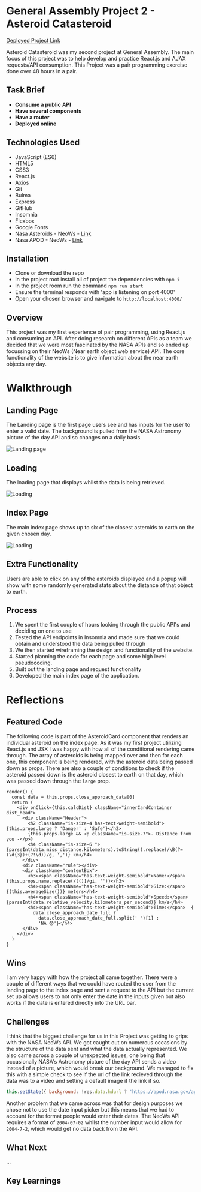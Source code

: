 # General Assembly Project 2 - Asteroid Catasteroid

[Deployed Project Link](https://j-asteroid-catasteroid.herokuapp.com/)

Asteroid Catasteroid was my second project at General Assembly. The main focus of this project was to help develop and practice React.js and AJAX requests/API consumption. This Project was a pair programming exercise done over 48 hours in a pair.

## Task Brief

* **Consume a public API**
* **Have several components**
* **Have a router**
* **Deployed online**

## Technologies Used

* JavaScript (ES6)
* HTML5
* CSS3
* React.js
* Axios
* Git
* Bulma
* Express
* GitHub
* Insomnia
* Flexbox
* Google Fonts
* Nasa Asteroids - NeoWs - [Link](https://api.nasa.gov/)
* Nasa APOD - NeoWs - [Link](https://api.nasa.gov/)

## Installation

* Clone or download the repo
* In the project root install all of project the dependencies with `npm i` 
* In the project room run the command `npm run start`
* Ensure the terminal responds with 'app is listening on port 4000'
* Open your chosen browser and navigate to `http://localhost:4000/`

## Overview

This project was my first experience of pair programming, using React.js and consuming an API. After doing research on different APIs as a team we decided that we were most fascinated by the NASA APIs and so ended up focussing on their NeoWs (Near earth object web service) API. The core functionality of the website is to give information about the near earth objects any day.

# Walkthrough

## Landing Page
The Landing page is the first page users see and has inputs for the user to enter a valid date. The background is pulled from the NASA Astronomy picture of the day API and so changes on a daily basis.

![Landing page](src/assets/readme/landing.png)

## Loading
The loading page that displays whilst the data is being retrieved.

![Loading](src/assets/readme/loading.png)

## Index Page
The main index page shows up to six of the closest asteroids to earth on the given chosen day.

![Loading](src/assets/readme/index.png)

## Extra Functionality

Users are able to click on any of the asteroids displayed and a popup will show with some randomly generated stats about the distance of that object to earth.

## Process
1. We spent the first couple of hours looking through the public API's and deciding on one to use
2. Tested the API endpoints in Insomnia and made sure that we could obtain and understood the data being pulled through
3. We then started wireframing the design and functionality of the website.
4. Started planning the code for each page and some high level pseudocoding.
5. Built out the landing page and request functionality
6. Developed the main index page of the application.

# Reflections

## Featured Code

The following code is part of the AsteroidCard component that renders an individual asteroid on the index page. As it was my first project utilizing React.js and JSX I was happy with how all of the conditional rendering came through. The array of asteroids is being mapped over and then for each one, this component is being rendered, with the asteroid data being passed down as props. There are also a couple of conditions to check if the asteroid passed down is the asteroid closest to earth on that day, which was passed down through the `large` prop.

```JSX
render() {
  const data = this.props.close_approach_data[0]
  return (
    <div onClick={this.calcDist} className="innerCardContainer dist_head">
      <div className="Header">
        <h2 className="is-size-4 has-text-weight-semibold">{this.props.large ? 'Danger' : 'Safe'}</h2>
        {this.props.large && <p className="is-size-7">- Distance from you -</p>}
        <h4 className="is-size-6 ">{parseInt(data.miss_distance.kilometers).toString().replace(/\B(?=(\d{3})+(?!\d))/g, ',')} km</h4>
      </div>
      <div className="rule"></div>
      <div className="contentBox">
        <h3><span className="has-text-weight-semibold">Name:</span> {this.props.name.replace(/[()]/gi, '')}</h3>
        <h4><span className="has-text-weight-semibold">Size:</span> {(this.averageSize())} meters</h4>
        <h4><span className="has-text-weight-semibold">Speed:</span> {parseInt(data.relative_velocity.kilometers_per_second)} km/s</h4>
        <h4><span className="has-text-weight-semibold">Time:</span>  {
          data.close_approach_date_full ? 
            data.close_approach_date_full.split(' ')[1] :
            'NA 😞'}</h4>
      </div>
    </div>
  )
}
```

## Wins

I am very happy with how the project all came together. There were a couple of different ways that we could have routed the user from the landing page to the index page and sent a request to the API but the current set up allows users to not only enter the date in the inputs given but also works if the date is entered directly into the URL bar.

## Challenges

I think that the biggest challenge for us in this Project was getting to grips with the NASA NeoWs API. We got caught out on numerous occasions by the structure of the data sent and what the data actually represented. We also came across a couple of unexpected issues, one being that occasionally NASA's Astronomy picture of the day API sends a video instead of a picture, which would break our background. We managed to fix this with a simple check to see if the url of the link recieved through the data was to a video and setting a default image if the link if so.
```javascript
this.setState({ background: !res.data.hdurl ? 'https://apod.nasa.gov/apod/image/2001/IntoTheShadow_apod.jpg' : res.data.hdurl })
```

Another problem that we came across was that for design purposes we chose not to use the date input picker but this means that we had to account for the format people would enter their dates. The NeoWs API requires a format of `2004-07-02` whilst the number input would allow for `2004-7-2`, which would get no data back from the API.

## What Next

...

## Key Learnings

